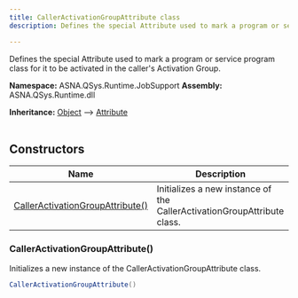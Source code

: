 ```yaml
---
title: CallerActivationGroupAttribute class
description: Defines the special Attribute used to mark a program or service program class for it to be activated in the caller&#39;s Activation Group.

---
```


Defines the special Attribute used to mark a program or service program class for it to be activated in the caller's Activation Group.

**Namespace:** ASNA.QSys.Runtime.JobSupport
**Assembly:** ASNA.QSys.Runtime.dll

**Inheritance:** [Object](https://docs.microsoft.com/en-us/dotnet/api/system.object) --> [Attribute](https://docs.microsoft.com/en-us/dotnet/api/system.attribute)
<br>
<br>

## Constructors

| Name | Description |
| --- | --- |
| [CallerActivationGroupAttribute()](#calleractivationgroupattribute) | Initializes a new instance of the CallerActivationGroupAttribute class.

### CallerActivationGroupAttribute()

Initializes a new instance of the CallerActivationGroupAttribute class.

```cs
CallerActivationGroupAttribute()
```

